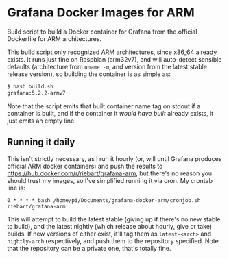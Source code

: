 # Grafana Docker Images for ARM

Build script to build a Docker container for Grafana from the official Dockerfile for ARM architectures.

This build script only recognized ARM architectures, since x86_64 already exists. It runs just fine on Raspbian (arm32v7), and will auto-detect sensible defaults (architecture from `uname -m`, and version from the latest stable release version), so building the container is as simple as:

```bash
$ bash build.sh
grafana:5.2.2-armv7
```

Note that the script emits that built container name:tag on stdout if a container is built, and if the container it _would have built_ already exists, it just emits an empty line.

## Running it daily

This isn't strictly necessary, as I run it hourly (or, will until Grafana produces official ARM docker containers) and push the results to https://hub.docker.com/r/riebart/grafana-arm, but there's no reason you should trust my images, so I've simplified running it via cron. My crontab line is:

```crontab
0 * * * * bash /home/pi/Documents/grafana-docker-arm/cronjob.sh riebart/grafana-arm
```

This will attempt to build the latest stable (giving up if there's no new stable to build), and the latest nightly (which release about hourly, give or take) builds. If new versions of either exist, it'll tag them as `latest-<arch>` and `nightly-arch` respectively, and push them to the repository specified. Note that the repository can be a private one, that's totally fine.
